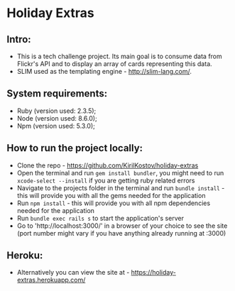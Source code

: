 # Holiday Extras

## Intro:
* This is a tech challenge project. Its main goal is to consume data from Flickr's API and to display an array of cards representing this data.
* SLIM used as the templating engine - http://slim-lang.com/.

## System requirements:
* Ruby (version used: 2.3.5);
* Node (version used: 8.6.0);
* Npm (version used: 5.3.0);

## How to run the project locally:
* Clone the repo - https://github.com/KirilKostov/holiday-extras
* Open the terminal and run ```gem install bundler```, you might need to run ```xcode-select --install``` if you are getting ruby related errors
* Navigate to the projects folder in the terminal and run ```bundle install``` - this will provide you with all the gems needed for the application
* Run ```npm install``` - this will provide you with all npm dependencies needed for the application
* Run ```bundle exec rails s``` to start the application's server
* Go to 'http://localhost:3000/' in a browser of your choice to see the site (port number might vary if you have anything already running at :3000)

## Heroku:
* Alternatively you can view the site at - https://holiday-extras.herokuapp.com/